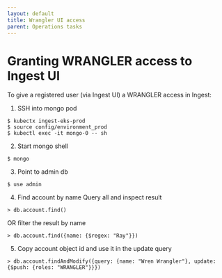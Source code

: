 ```yaml
---
layout: default
title: Wrangler UI access
parent: Operations tasks
---
```


# Granting WRANGLER access to Ingest UI

To give a registered user (via Ingest UI) a WRANGLER access in Ingest:

1. SSH into mongo pod 
```
$ kubectx ingest-eks-prod
$ source config/environment_prod
$ kubectl exec -it mongo-0 -- sh
```
2. Start mongo shell
```
$ mongo
```
3. Point to admin db
```
$ use admin
```
4. Find account by name
Query all and inspect result
```
> db.account.find()
```
OR filter the result by name
```
> db.account.find({name: {$regex: "Ray"}})
```
5. Copy account object id and use it in the update query
```
> db.account.findAndModify({query: {name: "Wren Wrangler"}, update: {$push: {roles: "WRANGLER"}}})
```
